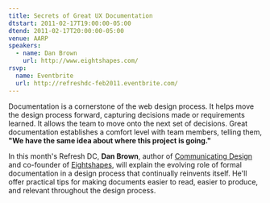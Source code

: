 ```yaml
---
title: Secrets of Great UX Documentation
dtstart: 2011-02-17T19:00:00-05:00
dtend: 2011-02-17T20:00:00-05:00
venue: AARP
speakers:
  - name: Dan Brown
    url: http://www.eightshapes.com/
rsvp:
  name: Eventbrite
  url: http://refreshdc-feb2011.eventbrite.com/
---
```


Documentation is a cornerstone of the web design process. It helps move the design process forward, capturing decisions made or requirements learned. It allows the team to move onto the next set of decisions. Great documentation establishes a comfort level with team members, telling them, **"We have the same idea about where this project is going."**

In this month's Refresh DC, **Dan Brown**, author of [Communicating Design](http://communicatingdesign.com/) and co-founder of [Eightshapes](http://www.eightshapes.com/), will explain the evolving role of formal documentation in a design process that continually reinvents itself. He'll offer practical tips for making documents easier to read, easier to produce, and relevant throughout the design process.